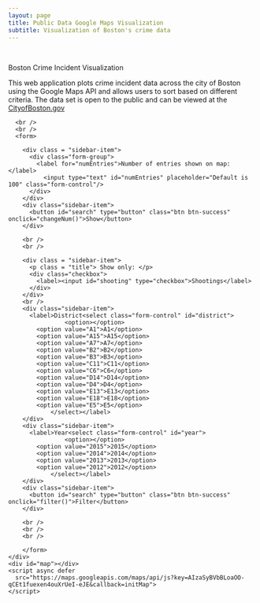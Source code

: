 ```yaml
---
layout: page
title: Public Data Google Maps Visualization
subtitle: Visualization of Boston's crime data
---
```


 <div id = "sidebar">
      <br />
      <div class = "sidebar-item">
        <p class = "title">Boston Crime Incident Visualization</p>
        <p class = "text">This web application plots crime incident data across the city of Boston using the Google Maps API and allows users to sort based on different criteria. The data
                          set is open to the public and can be viewed at the <a href="https://data.cityofboston.gov/" target="_blank">CityofBoston.gov</a></p>
      </div>

      <br />
      <br />
      <form>

        <div class = "sidebar-item">
          <div class="form-group">
            <label for="numEntries">Number of entries shown on map: </label>
              <input type="text" id="numEntries" placeholder="Default is 100" class="form-control"/>
          </div>
        </div>
        <div class="sidebar-item">
          <button id="search" type="button" class="btn btn-success" onclick="changeNum()">Show</button>
        </div>

        <br />
        <br />

        <div class = "sidebar-item">
          <p class = "title"> Show only: </p>
          <div class="checkbox">
            <label><input id="shooting" type="checkbox">Shootings</label>
          </div>
        </div>
        <br />
        <div class="sidebar-item">
          <label>District<select class="form-control" id="district">
  					<option></option>
            <option value="A1">A1</option>
            <option value="A15">A15</option>
            <option value="A7">A7</option>
            <option value="B2">B2</option>
            <option value="B3">B3</option>
            <option value="C11">C11</option>
            <option value="C6">C6</option>
            <option value="D14">D14</option>
            <option value="D4">D4</option>
            <option value="E13">E13</option>
            <option value="E18">E18</option>
            <option value="E5">E5</option>
  				</select></label>
        </div>
        <div class="sidebar-item">
          <label>Year<select class="form-control" id="year">
  					<option></option>
            <option value="2015">2015</option>
            <option value="2014">2014</option>
            <option value="2013">2013</option>
            <option value="2012">2012</option>
  				</select></label>
        </div>
        <div class="sidebar-item">
          <button id="search" type="button" class="btn btn-success" onclick="filter()">Filter</button>
        </div>

        <br />
        <br />
        <br />

        </form>
    </div>
    <div id="map"></div>
    <script async defer
      src="https://maps.googleapis.com/maps/api/js?key=AIzaSyBVbBLoaOO-qCEt1fuexen4ouXrUeI-eJE&callback=initMap">
    </script>